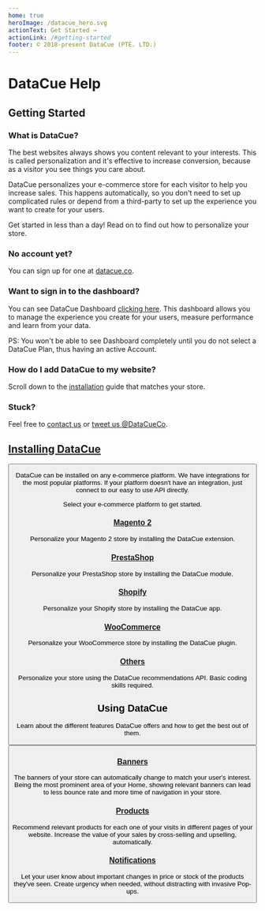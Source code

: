 ```yaml
---
home: true
heroImage: /datacue_hero.svg
actionText: Get Started →
actionLink: /#getting-started
footer: © 2018-present DataCue (PTE. LTD.)
---
```


# DataCue Help

## Getting Started

### What is DataCue?

The best websites always shows you content relevant to your interests. This is called personalization and it's effective to increase conversion, because as a visitor you see things you care about.

DataCue personalizes your e-commerce store for each visitor to help you increase sales. This happens automatically, so you don't need to set up complicated rules or depend from a third-party to set up the experience you want to create for your users.

Get started in less than a day! Read on to find out how to personalize your store.

### No account yet?

You can sign up for one at [datacue.co](https://app.datacue.co/en/sign-up).

### Want to sign in to the dashboard?

You can see DataCue Dashboard [clicking here](https://app.datacue.co/). This dashboard allows you to manage the experience you create for your users, measure performance and learn from your data.

PS: You won't be able to see Dashboard completely until you do not select a DataCue Plan, thus having an active Account.

### How do I add DataCue to my website?

Scroll down to the [installation](#installing-datacue) guide that matches your store.

### Stuck?

Feel free to [contact us](https://datacue.co/contact) or [tweet us @DataCueCo](https://twitter.com/datacueco).

## [Installing DataCue](/install)

<Button text="Installation Guide" link="/install" />

DataCue can be installed on any e-commerce platform. We have integrations for the most popular platforms. If your platform doesn't have an integration, just connect to our easy to use API directly.

Select your e-commerce platform to get started.

### [Magento 2](/install/magento)

Personalize your Magento 2 store by installing the DataCue extension.

### [PrestaShop](/install/prestashop/)

Personalize your PrestaShop store by installing the DataCue module.

### [Shopify](/install/shopify/)

Personalize your Shopify store by installing the DataCue app.

### [WooCommerce](/install/woocommerce/)

Personalize your WooCommerce store by installing the DataCue plugin.

### [Others](/custom/)

Personalize your store using the DataCue recommendations API. Basic coding skills required.

## Using DataCue

Learn about the different features DataCue offers and how to get the best out of them.

<Button text="User Guide" link="/guide" />

### [Banners](/guide/banners)

The banners of your store can automatically change to match your user's interest. Being the most prominent area of your Home, showing relevant banners can lead to less bounce rate and more time of navigation in your store.

### [Products](/guide/products)

Recommend relevant products for each one of your visits in different pages of your website. Increase the value of your sales by cross-selling and upselling, automatically.

### [Notifications](/guide/notifications/)

Let your user know about important changes in price or stock of the products they've seen. Create urgency when needed, without distracting with invasive Pop-ups.
